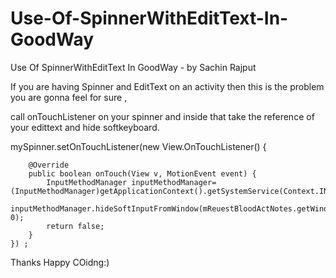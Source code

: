 # Use-Of-SpinnerWithEditText-In-GoodWay
Use Of SpinnerWithEditText In GoodWay - by Sachin Rajput


If you are having Spinner and EditText on an activity then this is the problem you are gonna feel for sure ,

call onTouchListener on your spinner and inside that take the reference of your edittext and hide softkeyboard.

 mySpinner.setOnTouchListener(new View.OnTouchListener() {

        @Override
        public boolean onTouch(View v, MotionEvent event) {
            InputMethodManager inputMethodManager=(InputMethodManager)getApplicationContext().getSystemService(Context.INPUT_METHOD_SERVICE);
            inputMethodManager.hideSoftInputFromWindow(mReuestBloodActNotes.getWindowToken(), 0);
            return false;
        }
    }) ;





Thanks Happy COidng:) 
